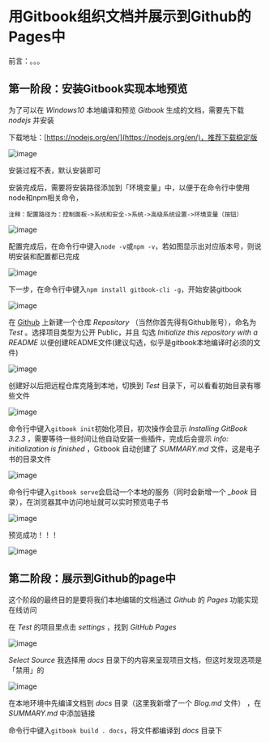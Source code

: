 # 用Gitbook组织文档并展示到Github的Pages中

前言：。。。

## 第一阶段：安装Gitbook实现本地预览

为了可以在 *Windows10* 本地编译和预览 *Gitbook* 生成的文档，需要先下载 *nodejs* 并安装

下载地址：[https://nodejs.org/en/](https://nodejs.org/en/)，推荐下载稳定版

![image](https://ws1.sinaimg.cn/large/007DaZrGgy1g2h9rem3g8j30qp0eq75m.jpg)

安装过程不表，默认安装即可

安装完成后，需要将安装路径添加到「环境变量」中，以便于在命令行中使用node和npm相关命令，
```
注释：配置路径为：控制面板->系统和安全->系统->高级系统设置->环境变量（按钮）
```
![image](https://ws2.sinaimg.cn/large/007DaZrGgy1g2hazwb1wbj30kd0iz77r.jpg)

配置完成后，在命令行中键入```node -v```或```npm -v```，若如图显示出对应版本号，则说明安装和配置都已完成

![image](https://wx3.sinaimg.cn/large/007DaZrGgy1g2haqx28qej30el040jrf.jpg)

下一步，在命令行中键入```npm install gitbook-cli -g```，开始安装gitbook

![image](https://ws3.sinaimg.cn/large/007DaZrGgy1g2hbghc36sj30md03174n.jpg)

在 [Github](github.com) 上新建一个仓库 *Repository* （当然你首先得有Github账号），命名为 *Test* 。选择项目类型为公开 Public，并且
勾选 *Initialize this repository with a README* 以便创建README文件(建议勾选，似乎是gitbook本地编译时必须的文件)

![image](https://wx3.sinaimg.cn/large/007DaZrGgy1g2hbrnr2dnj30np0h275r.jpg)

创建好以后把远程仓库克隆到本地，切换到 *Test* 目录下，可以看看初始目录有哪些文件

![image](https://ws1.sinaimg.cn/large/007DaZrGgy1g2hc3ixle5j30il08r0un.jpg)

命令行中键入```gitbook init```初始化项目，初次操作会显示 *Installing GitBook 3.2.3* ，需要等待一些时间让他自动安装一些插件，完成后会提示 *info: initialization is finished* ，Gitbook 自动创建了 *SUMMARY.md* 文件，这是电子书的目录文件

![image](https://wx1.sinaimg.cn/large/007DaZrGly1g2hcn29k9cj30g80drdj4.jpg)

命令行中键入```gitbook serve```会启动一个本地的服务（同时会新增一个 *_book* 目录），在浏览器其中访问地址就可以实时预览电子书

![image](https://ws1.sinaimg.cn/large/007DaZrGly1g2hcrurbs3j30ga094wg6.jpg)

预览成功！！！

![image](https://wx2.sinaimg.cn/large/007DaZrGly1g2hctjqpd3j30ma0bst9d.jpg)

## 第二阶段：展示到Github的page中

这个阶段的最终目的是要将我们本地编辑的文档通过 *Github* 的 *Pages* 功能实现在线访问

在 *Test* 的项目里点击 *settings* ，找到 *GitHub Pages*

![image](https://wx4.sinaimg.cn/large/007DaZrGgy1g2hdegsaubj30ui030t8u.jpg)

*Select Source* 我选择用 *docs* 目录下的内容来呈现项目文档，但这时发现选项是「禁用」的

![image](https://wx3.sinaimg.cn/large/007DaZrGly1g2hdbiwnk4j30mv0avt9f.jpg)

在本地环境中先编译文档到 *docs* 目录（这里我新增了一个 *Blog.md* 文件） ，在 *SUMMARY.md* 中添加链接

命令行中键入```gitbook build . docs```，将文件都编译到 *docs* 目录下